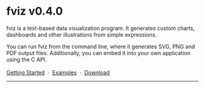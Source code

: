 # fviz v0.4.0

fviz is a text-based data visualization program. It generates custom charts,
dashboards and other illustrations from simple expressions.

You can run fviz from the command line, where it generates SVG, PNG and PDF
output files. Additionally, you can embed it into your own application using the
C API.

<div style="margin-top: 1.2em;">
  <a href="/documentation/getting-started" style="">Getting Started</a>
  <span style="margin: 0 .3em">·</span>
  <a href="/examples">Examples</a>
  <span style="margin: 0 .3em">·</span>
  <a href="/download">Download</a>
</div>

---

